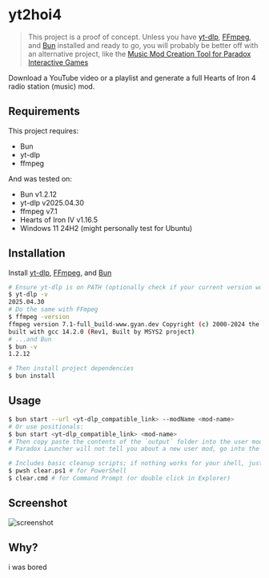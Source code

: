 # yt2hoi4

> This project is a proof of concept. Unless you have [yt-dlp](https://github.com/yt-dlp/yt-dlp), [FFmpeg](https://ffmpeg.org), and [Bun](https://bun.sh) installed and ready to go, you will probably be better off with an alternative project, like the [Music Mod Creation Tool for Paradox Interactive Games](https://runite-drill.github.io/music-mod-creation-tool)

Download a YouTube video or a playlist and generate a full Hearts of Iron 4 radio station (music) mod.

## Requirements

This project requires:
- Bun
- yt-dlp
- ffmpeg

And was tested on:
- Bun v1.2.12
- yt-dlp v2025.04.30
- ffmpeg v7.1
- Hearts of Iron IV v1.16.5
- Windows 11 24H2 (might personally test for Ubuntu)

## Installation

Install [yt-dlp](https://github.com/yt-dlp/yt-dlp?tab=readme-ov-file#installation), [FFmpeg](https://ffmpeg.org/download.html), and [Bun](https://bun.sh)

```bash
# Ensure yt-dlp is on PATH (optionally check if your current version works with YouTube right now; regular updates recommended)
$ yt-dlp -v
2025.04.30
# Do the same with FFmpeg
$ ffmpeg -version
ffmpeg version 7.1-full_build-www.gyan.dev Copyright (c) 2000-2024 the FFmpeg developers
built with gcc 14.2.0 (Rev1, Built by MSYS2 project)
# ...and Bun
$ bun -v
1.2.12

# Then install project dependencies
$ bun install
```

## Usage

```bash
$ bun start --url <yt-dlp_compatible_link> --modName <mod-name>
# Or use positionals:
$ bun start <yt-dlp_compatible_link> <mod-name>
# Then copy paste the contents of the `output` folder into the user mods folder (on Windows its `Documents\Paradox Interactive\Hearts of Iron IV\mods)
# Paradox Launcher will not tell you about a new user mod, go into the mod list yourself and select the mod for a playset

# Includes basic cleanup scripts; if nothing works for your shell, just delete the `output` and `downloads` folders, and the `tracker.json` file
$ pwsh clear.ps1 # for PowerShell
$ clear.cmd # for Command Prompt (or double click in Explorer)
```
## Screenshot

![screenshot](https://github.com/user-attachments/assets/e26f222a-966c-435c-a41b-cf78787fb7ed)

## Why?

i was bored

